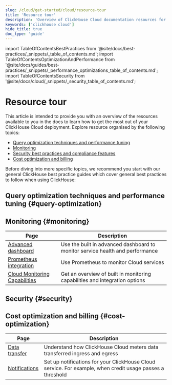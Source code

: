 ```yaml
---
slug: /cloud/get-started/cloud/resource-tour
title: 'Resource tour'
description: 'Overview of ClickHouse Cloud documentation resources for query optimization, scaling strategies, monitoring, and best practices'
keywords: ['clickhouse cloud']
hide_title: true
doc_type: 'guide'
---
```


import TableOfContentsBestPractices from '@site/docs/best-practices/_snippets/_table_of_contents.md';
import TableOfContentsOptimizationAndPerformance from '@site/docs/guides/best-practices/_snippets/_performance_optimizations_table_of_contents.md';
import TableOfContentsSecurity from '@site/docs/cloud/_snippets/_security_table_of_contents.md';

# Resource tour

This article is intended to provide you with an overview of the resources available
to you in the docs to learn how to get the most out of your ClickHouse Cloud deployment.
Explore resource organised by the following topics:

- [Query optimization techniques and performance tuning](#query-optimization)
- [Monitoring](#monitoring)
- [Security best practices and compliance features](#security)
- [Cost optimization and billing](#cost-optimization)

Before diving into more specific topics, we recommend you start with our general
ClickHouse best practice guides which cover general best practices to follow when
using ClickHouse:

<TableOfContentsBestPractices />

## Query optimization techniques and performance tuning {#query-optimization}

<TableOfContentsOptimizationAndPerformance/>

## Monitoring {#monitoring}

| Page                                                                       | Description                                                                   |
|----------------------------------------------------------------------------|-------------------------------------------------------------------------------|
| [Advanced dashboard](/cloud/manage/monitor/advanced-dashboard)             | Use the built in advanced dashboard to monitor service health and performance |
| [Prometheus integration](/integrations/prometheus)                         | Use Prometheus to monitor Cloud services                                      |
| [Cloud Monitoring Capabilities](/use-cases/observability/cloud-monitoring) | Get an overview of built in monitoring capabilities and integration options   |

## Security {#security}

<TableOfContentsSecurity/>

## Cost optimization and billing {#cost-optimization}

| Page                                                | Description                                                                                               |
|-----------------------------------------------------|-----------------------------------------------------------------------------------------------------------|
| [Data transfer](/cloud/manage/network-data-transfer)| Understand how ClickHouse Cloud meters data transferred ingress and egress                                |
| [Notifications](/cloud/notifications)               | Set up notifications for your ClickHouse Cloud service. For example, when credit usage passes a threshold |
